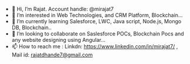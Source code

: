 - 👋 Hi, I’m Rajat. Account handle: @mirajat7
- 👀 I’m interested in Web Technologies, and CRM Platform, Blockchain...
- 🌱 I’m currently learning Salesforce, LWC, Java script, Node.js, Mongo DB, Blockchain..
- 💞️ I’m looking to collaborate on Saslesforce POCs, Blockchain Pocs and any website designing using Angular...
- 📫 How to reach me : Linkdn: https://www.linkedin.com/in/mirajat7/ , Mail id: rajatdhande7@gmail.com

<!---
mirajat7/mirajat7 is a ✨ special ✨ repository because its `README.md` (this file) appears on your GitHub profile.
You can click the Preview link to take a look at your changes.
--->
